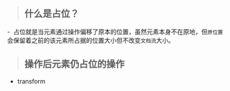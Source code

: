 > ## 什么是占位？
-  占位就是当元素通过操作偏移了原本的位置，虽然元素本身不在原地，但`原位置`会保留着之前的该元素所占据的位置大小但不改变`文档流`大小。
> ## 操作后元素仍占位的操作
- transform
